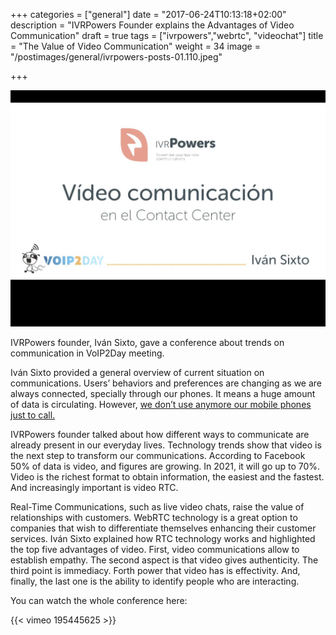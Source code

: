 +++
categories = ["general"]
date = "2017-06-24T10:13:18+02:00"
description = "IVRPowers Founder explains the Advantages of Video Communication"
draft = true
tags = ["ivrpowers","webrtc", "videochat"]
title = "The Value of Video Communication"
weight = 34
image = "/postimages/general/ivrpowers-posts-01.110.jpeg"

+++

![Iván Sixto during conference](/postimages/general/ivrpowers-posts-01.108.jpeg)


IVRPowers founder, Iván Sixto, gave a conference about trends on communication in VoIP2Day meeting.

Iván Sixto provided a general overview of current situation on communications. Users’ behaviors and preferences are changing as we are always connected, specially through our phones. It means a huge amount of data is circulating. However, [we don’t use anymore our mobile phones just to call.](https://www.theguardian.com/news/datablog/2015/sep/08/one-in-four-uk-smartphone-weekly-phone-calls)

IVRPowers founder talked about how different ways to communicate are already present in our everyday lives. Technology trends show that video is the next step to transform our communications. According to Facebook 50% of data is video, and figures are growing. In 2021, it will go up to 70%. Video is the richest format to obtain information, the easiest and the fastest. And increasingly important is video RTC. 

Real-Time Communications, such as live video chats, raise the value of relationships with customers. WebRTC technology is a great option to companies that wish to differentiate themselves enhancing their customer services. Iván Sixto explained how RTC technology works and highlighted the top five advantages of video. First, video communications allow to establish empathy. The second aspect is that video gives authenticity. The third point is immediacy. Forth power that video has is effectivity. And, finally, the last one is the ability to identify people who are interacting. 

You can watch the whole conference here:

{{< vimeo 195445625 >}}




